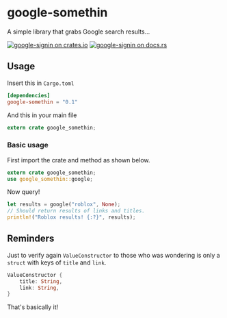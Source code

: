 # google-somethin
A simple library that grabs Google search results... 

[![google-signin on crates.io](https://img.shields.io/crates/v/google-somethin.svg)](https://crates.io/crates/google-somethin)
[![google-signin on docs.rs](https://docs.rs/google-somethin/badge.svg)](https://docs.rs/google-somethin)

## Usage

Insert this in `Cargo.toml`

```toml
[dependencies]
google-somethin = "0.1"
```

And this in your main file

```rust
extern crate google_somethin;
```

### Basic usage

First import the crate and method as shown below.
```rust
extern crate google_somethin;
use google_somethin::google;
```

Now query!
```rust
let results = google("roblox", None);
// Should return results of links and titles.
println!("Roblox results! {:?}", results);
```

## Reminders
Just to verify again `ValueConstructor` to those who was wondering is only a `struct` with keys of `title` and `link`.
```rust
ValueConstructor {
    title: String,
    link: String,
} 
``` 
That's basically it!